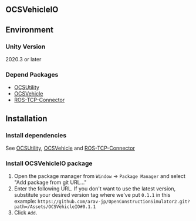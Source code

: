 ## OCSVehicleIO

## Environment
### Unity Version
2020.3 or later
### Depend Packages
- [OCSUtility](https://github.com/arav-jp/OpenConstructionSimulator2/tree/docs/Assets/OCSUtility)
- [OCSVehicle](https://github.com/arav-jp/OpenConstructionSimulator2/tree/docs/Assets/OCSVehicle)
- [ROS-TCP-Connector](https://github.com/Unity-Technologies/ROS-TCP-Connector)

## Installation
### Install dependencies
See [OCSUtility](https://github.com/arav-jp/OpenConstructionSimulator2/tree/docs/Assets/OCSUtility), 
[OCSVehicle](https://github.com/arav-jp/OpenConstructionSimulator2/tree/docs/Assets/OCSVehicle) and [ROS-TCP-Connector](https://github.com/Unity-Technologies/ROS-TCP-Connector)

### Install OCSVehicleIO package
1. Open the package manager from `Window` -> `Package Manager` and select "Add package from git URL..."
2. Enter the following URL. If you don't want to use the latest version, substitute your desired version tag where we've put `0.1.1` in this example:
`https://github.com/arav-jp/OpenConstructionSimulator2.git?path=/Assets/OCSVehicleIO#0.1.1`
3. Click `Add`.
